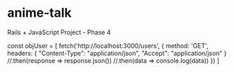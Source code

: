 # anime-talk
Rails + JavaScript Project - Phase 4


const objUser = [
  fetch('http://localhost:3000/users', {
    method: 'GET',
    headers: {
      "Content-Type": "application/json",
      "Accept": "application/json"
    }
    //.then(response => response.json())
    //.then(data => console.log(data))
  })
]
